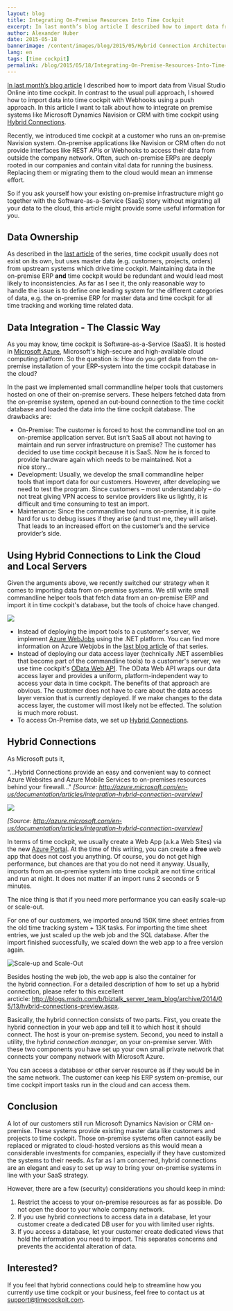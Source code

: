 ```yaml
---
layout: blog
title: Integrating On-Premise Resources Into Time Cockpit 
excerpt: In last month’s blog article I described how to import data from Visual Studio Online into time cockpit. In contrast to the usual pull approach, I showed how to import data into time cockpit with Webhooks using a push approach. In this article I want to talk about how to integrate on premise systems like Microsoft Dynamics Navision or CRM with time cockpit using Hybrid Connections.
author: Alexander Huber
date: 2015-05-18
bannerimage: /content/images/blog/2015/05/Hybrid Connection Architecture.png
lang: en
tags: [time cockpit]
permalink: /blog/2015/05/18/Integrating-On-Premise-Resources-Into-Time-Cockpit-
---
```


<p>
  <a href="~/blog/2015/03/30/Importing-Data-from-Visual-Studio-Online-Using-Web-Hooks" target="_blank">In last month’s blog article</a> I described how to import data from Visual Studio Online into time cockpit. In contrast to the usual pull approach, I showed how to import data into time cockpit with Webhooks using a push approach. In this article I want to talk about how to integrate on premise systems like Microsoft Dynamics Navision or CRM with time cockpit using <a href="http://azure.microsoft.com/en-us/documentation/articles/integration-hybrid-connection-overview/">Hybrid Connections</a>.</p><p>Recently, we introduced time cockpit at a customer who runs an on-premise Navision system. On-premise applications like Navision or CRM often do not provide interfaces like REST APIs or Webhooks to access their data from outside the company network. Often, such <span lang="DE-AT">on-premise ERP</span>s are deeply rooted in our companies and contain vital data for running the business. Replacing them or migrating them to the cloud would mean an immense effort. </p><p class="showcase">So if you ask yourself how your existing on-premise infrastructure might go together with the Software-as-a-Service (SaaS) story without migrating all your data to the cloud, this article might provide some useful information for you.</p><h2>Data Ownership</h2><p>As described in the <a href="~/blog/2015/03/30/Importing-Data-from-Visual-Studio-Online-Using-Web-Hooks" target="_blank">last article</a> of the series, time cockpit usually does not exist on its own, but uses master data (e.g. customers, projects, orders) from upstream systems which drive time cockpit. Maintaining data in the <span lang="DE-AT">on-premise ERP</span> <strong>and</strong> time cockpit would be redundant and would lead most likely to inconsistencies. As far as I see it, the only reasonable way to handle the issue is to define one leading system for the different categories of data, e.g. the <span lang="DE-AT">on-premise ERP</span> for master data and time cockpit for all time tracking and working time related data.</p><h2>Data Integration - The Classic Way</h2><p>As you may know, time cockpit is Software-as-a-Service (SaaS). It is hosted in <a href="http://azure.microsoft.com" target="_blank">Microsoft Azure</a>, Microsoft's high-secure and high-available cloud computing platform. So the question is: How do you get data from the on-premise installation of your <span lang="DE-AT">ERP-system</span> into the time cockpit database in the cloud?<br /></p><p>In the past we implemented small commandline helper tools that customers hosted on one of their on-premise servers. These helpers fetched data from the on-premise system, opened an out-bound connection to the time cockit database and loaded the data into the time cockpit database. The drawbacks are:</p><ul>
  <li>On-Premise: The customer is forced to host the commandline tool on an on-premise application server. But isn't SaaS all about not having to maintain and run server infrastructure on premise? The customer has decided to use time cockpit because it is SaaS. Now he is forced to provide hardware again which needs to be maintained. Not a nice story...</li>
  <li>Development: Usually, we develop the small commandline helper tools that import data for our customers. However, after developing we need to test the program. Since customers – most understandably – do not treat giving VPN access to service providers like us lightly, it is difficult and time consuming to test an import.</li>
  <li>Maintenance: Since the commandline tool runs on-premise, it is quite hard for us to debug issues if they arise (and trust me, they will arise). That leads to an increased effort on the customer’s and the service provider’s side.</li>
</ul><h2>Using Hybrid Connections to Link the Cloud and Local Servers
<br /></h2><p>Given the arguments above, we recently switched our strategy when it comes to importing data from on-premise systems. We still write small commandline helper tools that fetch data from an <span lang="DE-AT">on-premise ERP</span> and import it in time cockpit's database, but the tools of choice have changed.</p><p>
  <img src="{{site.baseurl}}/content/images/blog/2015/05/Hybrid Connection Architecture.png?mw=750" />
</p><ul>
  <li>Instead of deploying the import tools to a customer's server, we implement <a href="http://www.hanselman.com/blog/IntroducingWindowsAzureWebJobs.aspx" target="_blank">Azure WebJobs</a> using the .NET platform. You can find more information on Azure Webjobs in the <a href="~/blog/2015/03/30/Importing-Data-from-Visual-Studio-Online-Using-Web-Hooks" target="_blank">last blog article</a> of that series.</li>
  <li>Instead of deploying our data access layer (technically .NET assemblies that become part of the commandline tools) to a customer's server, we use time cockpit's <a href="~/blog/2014/09/26/Accessing-Time-Cockpits-OData-Web-API-With-Visual-Studio" target="_blank">OData Web API</a>. The OData Web API wraps our data access layer and provides a uniform, platform-independent way to access your data in time cockpit. The benefits of that approach are obvious. The customer does not have to care about the data access layer version that is currently deployed. If we make changes to the data access layer, the customer will most likely not be effected. The solution is much more robust.</li>
  <li>To access On-Premise data, we set up <a href="http://azure.microsoft.com/en-us/documentation/articles/integration-hybrid-connection-overview/" target="_blank">Hybrid Connections</a>.</li>
</ul><h2>Hybrid Connections</h2><p>As Microsoft puts it,<br /></p><p class="showcase">"...Hybrid Connections provide an easy and convenient way to connect Azure Websites and Azure Mobile Services to on-premises resources behind your firewall..." <em>[Source: <a href="http://azure.microsoft.com/en-us/documentation/articles/integration-hybrid-connection-overview]">http://azure.microsoft.com/en-us/documentation/articles/integration-hybrid-connection-overview]</a></em></p><p>
  <img src="https://acomdpsstorage.blob.core.windows.net/dpsmedia-prod/azure.microsoft.com/en-us/documentation/articles/integration-hybrid-connection-overview/20150514052253/wabs_hybridconnectionimage.png" />
</p><p>
  <em>[Source: <a href="http://azure.microsoft.com/en-us/documentation/articles/integration-hybrid-connection-overview]">http://azure.microsoft.com/en-us/documentation/articles/integration-hybrid-connection-overview]</a></em>
</p><p>In terms of time cockpit, we usually create a Web App (a.k.a Web Sites) via the new <a href="https://portal.azure.com" target="_blank">Azure Portal</a>. At the time of this writing, you can create a <strong>free</strong> web app that does not cost you anything. Of course, you do not get high performance, but chances are that you do not need it anyway. Usually, imports from an on-premise system into time cockpit are not time critical and run at night. It does not matter if an import runs 2 seconds or 5 minutes. </p><p class="showcase">The nice thing is that if you need more performance you can easily scale-up or scale-out.</p><p>For one of our customers, we imported around 150K time sheet entries from the old time tracking system + 13K tasks. For importing the time sheet entries, we just scaled up the web job and the SQL database. After the import finished successfully, we scaled down the web app to a free version again.</p><p>
  <img src="{{site.baseurl}}/content/images/blog/2015/05/scaleup.png?mh=400" alt="Scale-up and Scale-Out" />
</p><p>Besides hosting the web job, the web app is also the container for the hybrid connection. For a detailed description of how to set up a hybrid connection, please refer to this excellent arcticle: <a href="http://blogs.msdn.com/b/biztalk_server_team_blog/archive/2014/05/13/hybrid-connections-preview.aspx">http://blogs.msdn.com/b/biztalk_server_team_blog/archive/2014/05/13/hybrid-connections-preview.aspx</a>.</p><p>Basically, the hybrid connection consists of two parts. First, you create the hybrid connection in your web app and tell it to which host it should connect. The host is your on-premise system. Second, you need to install a utility, the <em>hybrid connection manager</em>, on your on-premise server. With these two components you have set up your own small private network that connects your company network with Microsoft Azure.</p><p class="showcase">You can access a database or other server resource as if they would be in the same network. The customer can keep his ERP system on-premise, our time cockpit import tasks run in the cloud and can access them.</p><h2>Conclusion</h2><p>A lot of our customers still run Microsoft Dynamics Navision or CRM on-premise. These systems provide existing master data like customers and projects to time cockpit. Those on-premise systems often cannot easily be replaced or migrated to cloud-hosted versions as this would mean a considerable investments for companies, especially if they have customized the systems to their needs. As far as I am concerned, hybrid connections are an elegant and easy to set up way to bring your on-premise systems in line with your SaaS strategy.</p><p>However, there are a few (security) considerations you should keep in mind:</p><ol>
  <li>Restrict the access to your on-premise resources as far as possible. Do not open the door to your whole company network.</li>
  <li>If you use hybrid connections to access data in a database, let your customer create a dedicated DB user for you with limited user rights. </li>
  <li>If you access a database, let your customer create dedicated views that hold the information you need to import. This separates concerns and prevents the accidental alteration of data.</li>
</ol><h2>Interested?
<br /></h2><p>If you feel that hybrid connections could help to streamline how you currently use time cockpit or your business, feel free to contact us at <a href="mailto:support@timecockpit.com">support@timecockpit.com</a>. </p>